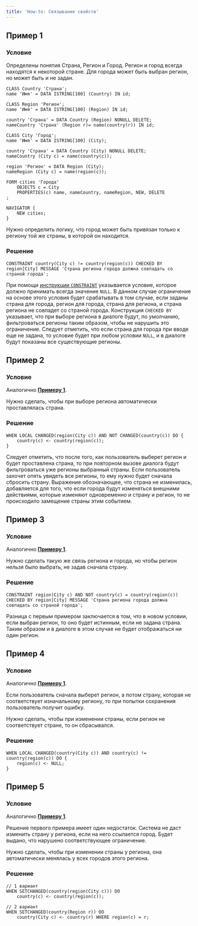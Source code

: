 ```yaml
---
title: 'How-to: Связывание свойств'
---
```


## Пример 1

### Условие

Определены понятия Страна, Регион и Город. Регион и город всегда находятся к некоторой стране. Для города может быть выбран регион, но может быть и не задан.

```lsf
CLASS Country 'Страна';
name 'Имя' = DATA ISTRING[100] (Country) IN id;

CLASS Region 'Регион';
name 'Имя' = DATA ISTRING[100] (Region) IN id;

country 'Страна' = DATA Country (Region) NONULL DELETE;
nameCountry 'Страна' (Region r)= name(country(r)) IN id;

CLASS City 'Город';
name 'Имя' = DATA ISTRING[100] (City);

country 'Страна' = DATA Country (City) NONULL DELETE;
nameCountry (City c) = name(country(c));

region 'Регион' = DATA Region (City);
nameRegion (City c) = name(region(c));

FORM cities 'Города'
    OBJECTS c = City
    PROPERTIES(c) name, nameCountry, nameRegion, NEW, DELETE
;

NAVIGATOR {
    NEW cities;
}
```

Нужно определить логику, что город может быть привязан только к региону той же страны, в которой он находится.

### Решение

```lsf
CONSTRAINT country(City c) != country(region(c)) CHECKED BY region[City] MESSAGE 'Страна региона города должна совпадать со страной города';
```

При помощи [инструкции `CONSTRAINT`](CONSTRAINT_instruction.md) указывается условие, которое должно принимать всегда значение `NULL`. В данном случае ограничение на основе этого условия будет срабатывать в том случае, если заданы страна для города, регион для города, страна для региона, и страна региона не совпадет со страной города. Конструкция `CHECKED BY` указывает, что при выборе региона в диалоге будут, по умолчанию, фильтроваться регионы таким образом, чтобы не нарушить это ограничение. Следует отметить, что если страна для города при вводе еще не задана, то условие будет при любом условии `NULL`, и в диалоге будут показаны все существующие регионы.

## Пример 2

### Условие

Аналогично [**Примеру 1**](#пример-1).

Нужно сделать, чтобы при выборе региона автоматически проставлялась страна.

### Решение

```lsf
WHEN LOCAL CHANGED(region(City c)) AND NOT CHANGED(country(c)) DO {
    country(c) <- country(region(c));
}
```

Следует отметить, что после того, как пользователь выберет регион и будет проставлена страна, то при повторном вызове диалога будут фильтроваться уже регионы выбранный страны. Если пользователь захочет опять увидеть все регионы, то ему нужно будет сначала сбросить страну. Выражение обозначающее, что страна не изменилась, добавляется для того, что если города будут изменяться внешними действиями, которые изменяют одновременно и страну и регион, то не происходило замещение страны этим событием.

## Пример 3

### Условие

Аналогично [**Примеру 1**](#пример-1).

Нужно сделать такую же связь региона и города, но чтобы регион нельзя было выбрать, не задав сначала страну.

### Решение

```lsf
CONSTRAINT region(City c) AND NOT country(c) = country(region(c)) CHECKED BY region[City] MESSAGE 'Страна региона города должна совпадать со страной города';
```

Разница с первым примером заключается в том, что в новом условии, если выбран регион, то оно будет истинным, если не задана страна. Таким образом и в диалоге в этом случае не будет отображаться ни один регион.

## Пример 4

### Условие

Аналогично [**Примеру 1**](#пример-1).

Если пользователь сначала выберет регион, а потом страну, которая не соответствует изначальному региону, то при попытки сохранения пользователь получит ошибку.

Нужно сделать, чтобы при изменении страны, если регион не соответствует стране, то он сбрасывался.

### Решение

```lsf
WHEN LOCAL CHANGED(country(City c)) AND country(c) != country(region(c)) DO {
    region(c) <- NULL;
}
```

## Пример 5

### Условие

Аналогично [**Примеру 1**](#пример-1).

Решение первого примера имеет один недостаток. Система не даст изменить страну у региона, если на него ссылается город. Будет выдано, что нарушено соответствующее ограничение.

Нужно сделать, чтобы при изменении страны у региона, она автоматически менялась у всех городов этого региона.

### Решение

```lsf
// 1 вариант
WHEN SETCHANGED(country(region(City c))) DO
    country(c) <- country(region(c));

// 2 вариант
WHEN SETCHANGED(country(Region r)) DO
    country(City c) <- country(r) WHERE region(c) = r;
```
